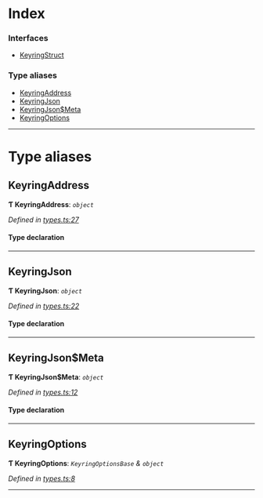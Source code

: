 

# Index

### Interfaces

* [KeyringStruct](../interfaces/_types_.keyringstruct.md)

### Type aliases

* [KeyringAddress](_types_.md#keyringaddress)
* [KeyringJson](_types_.md#keyringjson)
* [KeyringJson$Meta](_types_.md#keyringjson_meta)
* [KeyringOptions](_types_.md#keyringoptions)

---

# Type aliases

<a id="keyringaddress"></a>

##  KeyringAddress

**Ƭ KeyringAddress**: *`object`*

*Defined in [types.ts:27](https://github.com/polkadot-js/ui/blob/8e8f05b/packages/ui-keyring/src/types.ts#L27)*

#### Type declaration

___
<a id="keyringjson"></a>

##  KeyringJson

**Ƭ KeyringJson**: *`object`*

*Defined in [types.ts:22](https://github.com/polkadot-js/ui/blob/8e8f05b/packages/ui-keyring/src/types.ts#L22)*

#### Type declaration

___
<a id="keyringjson_meta"></a>

##  KeyringJson$Meta

**Ƭ KeyringJson$Meta**: *`object`*

*Defined in [types.ts:12](https://github.com/polkadot-js/ui/blob/8e8f05b/packages/ui-keyring/src/types.ts#L12)*

#### Type declaration

[index: `string`]: `any`

___
<a id="keyringoptions"></a>

##  KeyringOptions

**Ƭ KeyringOptions**: *`KeyringOptionsBase` & `object`*

*Defined in [types.ts:8](https://github.com/polkadot-js/ui/blob/8e8f05b/packages/ui-keyring/src/types.ts#L8)*

___

